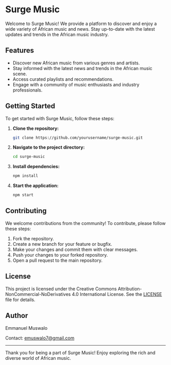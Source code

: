 # Surge Music

Welcome to Surge Music! We provide a platform to discover and enjoy a wide variety of African music and news. Stay up-to-date with the latest updates and trends in the African music industry.

## Features

- Discover new African music from various genres and artists.
- Stay informed with the latest news and trends in the African music scene.
- Access curated playlists and recommendations.
- Engage with a community of music enthusiasts and industry professionals.

## Getting Started

To get started with Surge Music, follow these steps:

1. **Clone the repository:**
    ```bash
    git clone https://github.com/yourusername/surge-music.git
    ```

2. **Navigate to the project directory:**
    ```bash
    cd surge-music
    ```

3. **Install dependencies:**
    ```bash
    npm install
    ```

4. **Start the application:**
    ```bash
    npm start
    ```

## Contributing

We welcome contributions from the community! To contribute, please follow these steps:

1. Fork the repository.
2. Create a new branch for your feature or bugfix.
3. Make your changes and commit them with clear messages.
4. Push your changes to your forked repository.
5. Open a pull request to the main repository.

## License

This project is licensed under the Creative Commons Attribution-NonCommercial-NoDerivatives 4.0 International License. See the [LICENSE](LICENSE) file for details.

## Author

Emmanuel Muswalo

Contact: emuswalo7@gmail.com

---

Thank you for being a part of Surge Music! Enjoy exploring the rich and diverse world of African music.
